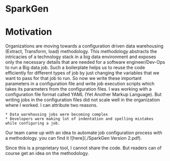 SparkGen
========

# Motivation

 Organizations are moving towards a configuration driven data warehousing (Extract, Transform, load) methodology. This methodology abstracts the intricacies of a technology stack in a big data environment and exposes only the necessary details that are needed for a software engineer/Dev-Ops to run a Big data job. Such a boilerplate helps us to reuse the code efficiently for different types of job by just changing the variables that we want to pass for that job to run. So now we write these important parameters in a configuration file and write job execution scripts which takes its parameters from the configuration files. I was working with a configuration file format called YAML (Yet Another Markup Language). But writing jobs in the configuration files did not scale well in the organization where I worked. I can attribute two reasons.

    * Data warehousing jobs were becoming complex
    * Developers were making lot of indentation and spelling mistakes while configuring a job.

Our team came up with an idea to automate job configuration process with a methodology. you can find it ![here](./SparkGen Version 2.pdf).

  Since this is a proprietary tool, I cannot share the code. But readers can of course get an idea on the methodology.

